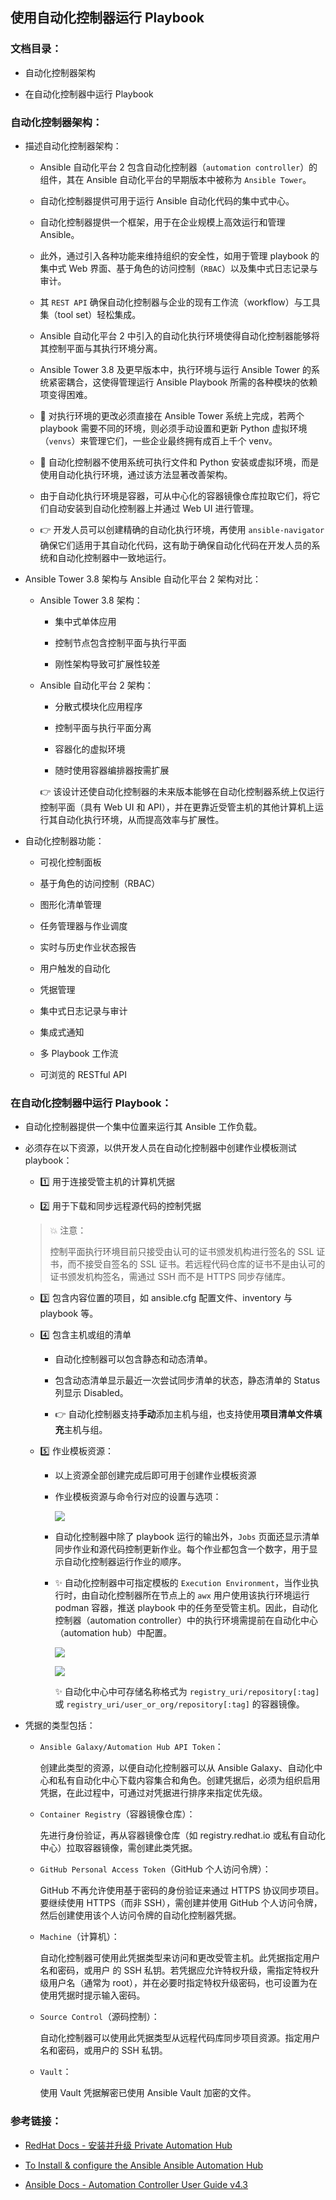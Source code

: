 ## 使用自动化控制器运行 Playbook

### 文档目录：

- 自动化控制器架构

- 在自动化控制器中运行 Playbook

### 自动化控制器架构：

- 描述自动化控制器架构：
  
  - Ansible 自动化平台 2 包含自动化控制器（`automation controller`）的组件，其在 Ansible 自动化平台的早期版本中被称为 `Ansible Tower`。
  
  - 自动化控制器提供可用于运行 Ansible 自动化代码的集中式中心。
  
  - 自动化控制器提供一个框架，用于在企业规模上高效运行和管理 Ansible。
  
  - 此外，通过引入各种功能来维持组织的安全性，如用于管理 playbook 的集中式 Web 界⾯、基于角色的访问控制（`RBAC`）以及集中式日志记录与审计。
  
  - 其 `REST API` 确保自动化控制器与企业的现有工作流（workflow）与工具集（tool set）轻松集成。
  
  - Ansible 自动化平台 2 中引入的自动化执行环境使得自动化控制器能够将其控制平面与其执行环境分离。
  
  - Ansible Tower 3.8 及更早版本中，执行环境与运行 Ansible Tower 的系统紧密耦合，这使得管理运行 Ansible Playbook 所需的各种模块的依赖项变得困难。
  
  - 🤔 对执行环境的更改必须直接在 Ansible Tower 系统上完成，若两个 playbook 需要不同的环境，则必须手动设置和更新 Python 虚拟环境（`venvs`）来管理它们，一些企业最终拥有成百上千个 venv。
  
  - 🤘 自动化控制器不使用系统可执行文件和 Python 安装或虚拟环境，而是使用自动化执行环境，通过该方法显著改善架构。
  
  - 由于自动化执行环境是容器，可从中心化的容器镜像仓库拉取它们，将它们⾃动安装到自动化控制器上并通过 Web UI 进行管理。
  
  - 👉 开发人员可以创建精确的自动化执行环境，再使用 `ansible-navigator` 确保它们适用于其自动化代码，这有助于确保自动化代码在开发人员的系统和自动化控制器中一致地运行。

- Ansible Tower 3.8 架构与 Ansible 自动化平台 2 架构对比：
  
  - Ansible Tower 3.8 架构：
    
    - 集中式单体应用
    
    - 控制节点包含控制平面与执行平面
    
    - 刚性架构导致可扩展性较差
  
  - Ansible 自动化平台 2 架构：
    
    - 分散式模块化应⽤程序
    
    - 控制平面与执行平面分离
    
    - 容器化的虚拟环境
    
    - 随时使用容器编排器按需扩展
    
    👉 该设计还使自动化控制器的未来版本能够在自动化控制器系统上仅运行控制平⾯（具有 Web UI 和 API），并在更靠近受管主机的其他计算机上运行其自动化执行环境，从而提⾼效率与扩展性。

- 自动化控制器功能：
  
  - 可视化控制面板
  
  - 基于角色的访问控制（RBAC）
  
  - 图形化清单管理
  
  - 任务管理器与作业调度
  
  - 实时与历史作业状态报告
  
  - 用户触发的自动化
  
  - 凭据管理
  
  - 集中式日志记录与审计
  
  - 集成式通知
  
  - 多 Playbook 工作流
  
  - 可浏览的 RESTful API

### 在自动化控制器中运行 Playbook：

- 自动化控制器提供一个集中位置来运行其 Ansible 工作负载。

- 必须存在以下资源，以供开发人员在自动化控制器中创建作业模板测试 playbook：
  
  - 1️⃣ 用于连接受管主机的计算机凭据
  
  - 2️⃣ 用于下载和同步远程源代码的控制凭据
  
  > 💥 注意：
  > 
  > 控制平面执行环境目前只接受由认可的证书颁发机构进行签名的 SSL 证书，而不接受自签名的 SSL 证书。若远程代码仓库的证书不是由认可的证书颁发机构签名，需通过 SSH 而不是 HTTPS 同步存储库。
  
  - 3️⃣ 包含内容位置的项目，如 ansible.cfg 配置文件、inventory 与 playbook 等。
  
  - 4️⃣ 包含主机或组的清单
    
    - 自动化控制器可以包含静态和动态清单。
    
    - 包含动态清单显示最近一次尝试同步清单的状态，静态清单的 Status 列显示 Disabled。
    
    - 👉 自动化控制器支持**手动**添加主机与组，也支持使用**项目清单文件填充**主机与组。
  
  - 5️⃣ 作业模板资源：
    
    - 以上资源全部创建完成后即可用于创建作业模板资源
    
    - 作业模板资源与命令行对应的设置与选项：
      
      ![](https://github.com/Alberthua-Perl/tech-docs/blob/master/images/ansible-advanced-practice/automation-controller-playbook/job-template-cmd-options.png)
    
    - 自动化控制器中除了 playbook 运行的输出外，`Jobs` 页面还显示清单同步作业和源代码控制更新作业。每个作业都包含一个数字，用于显示自动化控制器运行作业的顺序。
    
    - ✨ 自动化控制器中可指定模板的 `Execution Environment`，当作业执行时，由自动化控制器所在节点上的 `awx` 用户使用该执行环境运行 podman 容器，推送 playbook 中的任务至受管主机。因此，自动化控制器（automation controller）中的执行环境需提前在自动化中心（automation hub）中配置。
      
      ![](https://github.com/Alberthua-Perl/tech-docs/blob/master/images/ansible-advanced-practice/automation-controller-playbook/automation-controller-ee-setting.png)
      
      ![](https://github.com/Alberthua-Perl/tech-docs/blob/master/images/ansible-advanced-practice/automation-controller-playbook/automation-hub-container-images.png)
      
      ✨ 自动化中心中可存储名称格式为 `registry_uri/repository[:tag]` 或 `registry_uri/user_or_org/repository[:tag]` 的容器镜像。

- 凭据的类型包括：
  
  - `Ansible Galaxy/Automation Hub API Token`：
    
    创建此类型的资源，以便自动化控制器可以从 Ansible Galaxy、自动化中心和私有自动化中心下载内容集合和角色。创建凭据后，必须为组织启用凭据，在此过程中，可通过对凭据进行排序来指定优先级。
  
  - `Container Registry`（容器镜像仓库）：
    
    先进行身份验证，再从容器镜像仓库（如 registry.redhat.io 或私有自动化中心）拉取容器镜像，需创建此类凭据。
  
  - `GitHub Personal Access Token`（GitHub 个人访问令牌）：
    
    GitHub 不再允许使用基于密码的身份验证来通过 HTTPS 协议同步项目。要继续使用
    HTTPS（而非 SSH），需创建并使用 GitHub 个人访问令牌，然后创建使用该个人访问令牌的自动化控制器凭据。
  
  - `Machine`（计算机）：
    
    自动化控制器可使用此凭据类型来访问和更改受管主机。此凭据指定用户名和密码，或用户
    的 SSH 私钥。若凭据应允许特权升级，需指定特权升级用户名（通常为 root），并在必要时指定特权升级密码，也可设置为在使用凭据时提示输入密码。
  
  - `Source Control`（源码控制）：
    
    自动化控制器可以使用此凭据类型从远程代码库同步项目资源。指定用户名和密码，或用户的 SSH 私钥。
  
  - `Vault`：
    
    使用 Vault 凭据解密已使用 Ansible Vault 加密的文件。

### 参考链接：

- [RedHat Docs - 安装并升级 Private Automation Hub](https://access.redhat.com/documentation/zh-cn/red_hat_ansible_automation_platform/1.2/html-single/installing_and_upgrading_private_automation_hub/index)

- [To Install & configure the Ansible Ansible Automation Hub](https://www.jazakallah.info/post/to-install-configure-the-ansible-ansible-automation-hub)

- [Ansible Docs - Automation Controller User Guide v4.3](https://docs.ansible.com/automation-controller/latest/html/userguide/index.html)
